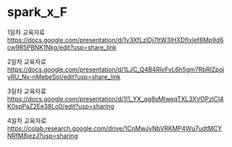 # spark_x_F

1일차 교육자료
https://docs.google.com/presentation/d/1v3XfLzIDj7ItW3lHXDfIxlef8Mp9d6cw9R5PBNK1Nkg/edit?usp=share_link

2일차 교육자료
https://docs.google.com/presentation/d/1LJC_Q4B4RlvFvL6h5gm7RbRIZpojyRU_Nx-nMebeSoI/edit?usp=share_link

3일차 교육자료
https://docs.google.com/presentation/d/1I1_YX_qg8sMIweqTXL3XVOPzlCI4K0spPaZ2Ee38Lo0/edit?usp=sharing

4일차 교육자료
https://colab.research.google.com/drive/1CnMwJyNbVRKMP4Wu7udtMCYNRfM8jezJ?usp=sharing
